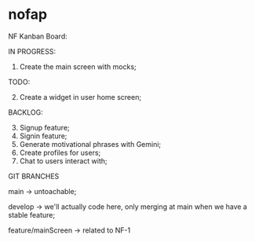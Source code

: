 # nofap

NF Kanban Board:

IN PROGRESS:

1) Create the main screen with mocks;

TODO: 

2) Create a widget in user home screen;

BACKLOG:

3) Signup feature;
4) Signin feature;
5) Generate motivational phrases with Gemini;
6) Create profiles for users;
7) Chat to users interact with;



GIT BRANCHES

main -> untoachable;

develop -> we'll actually code here, only merging at main when we have a stable feature;

feature/mainScreen -> related to NF-1
